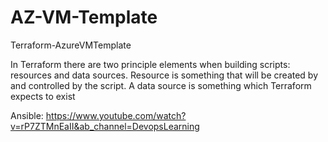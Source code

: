 # AZ-VM-Template
Terraform-AzureVMTemplate

In Terraform there are two principle elements when building scripts: resources and data sources. Resource is something that will be created by and controlled by the script. A data source is something which Terraform expects to exist

Ansible: https://www.youtube.com/watch?v=rP7ZTMnEaII&ab_channel=DevopsLearning
